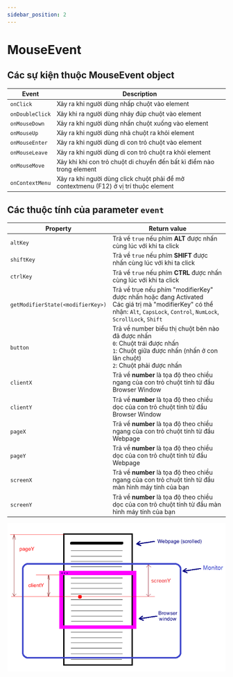 ```yaml
---
sidebar_position: 2
---
```


# MouseEvent

## Các sự kiện thuộc **MouseEvent** object

| Event           | Description                                                                           |
| --------------- | ------------------------------------------------------------------------------------- |
| `onClick`       | Xảy ra khi người dùng nhấp chuột vào element                                          |
| `onDoubleClick` | Xảy khi ra người dùng nháy đúp chuột vào element                                      |
| `onMouseDown`   | Xảy ra khi người dùng nhấn chuột xuống vào element                                    |
| `onMouseUp`     | Xảy ra khi người dùng nhả chuột ra khỏi element                                       |
| `onMouseEnter`  | Xảy ra khi người dùng di con trỏ chuột vào element                                    |
| `onMouseLeave`  | Xảy ra khi người dùng di con trỏ chuột ra khỏi element                                |
| `onMouseMove`   | Xảy khi khi con trỏ chuột di chuyển đến bất kì điểm nào trong element                 |
| `onContextMenu` | Xảy ra khi người dùng click chuột phải để mở contextmenu (F12) ở vị trí thuộc element |

## Các thuộc tính của parameter `event`

| Property                          | Return value                                                                                                                                                                   |
| --------------------------------- | ------------------------------------------------------------------------------------------------------------------------------------------------------------------------------ |
| `altKey`                          | Trả về `true` nếu phím **ALT** được nhấn cùng lúc với khi ta click                                                                                                             |
| `shiftKey`                        | Trả về `true` nếu phím **SHIFT** được nhấn cùng lúc với khi ta click                                                                                                           |
| `ctrlKey`                         | Trả về `true` nếu phím **CTRL** được nhấn cùng lúc với khi ta click                                                                                                            |
| `getModifierState(<modifierKey>)` | Trả về true nếu phím "modifierKey" được nhấn hoặc đang Activated<br />Các giá trị mà "modifierKey" có thể nhận: `Alt`, `CapsLock`, `Control`, `NumLock`, `ScrollLock`, `Shift` |
| `button`                          | Trả về number biểu thị chuột bên nào đã được nhấn<br />`0`: Chuột trái được nhấn<br />`1`: Chuột giữa được nhấn (nhấn ở con lăn chuột)<br />`2`: Chuột phải được nhấn          |
| `clientX`                         | Trả về **number** là tọa độ theo chiều ngang của con trỏ chuột tính từ đầu Browser Window                                                                                      |
| `clientY`                         | Trả về **number** là tọa độ theo chiều dọc của con trỏ chuột tính từ đầu Browser Window                                                                                        |
| `pageX`                           | Trả về **number** là tọa độ theo chiều ngang của con trỏ chuột tính từ đầu Webpage                                                                                             |
| `pageY`                           | Trả về **number** là tọa độ theo chiều dọc của con trỏ chuột tính từ đầu Webpage                                                                                               |
| `screenX`                         | Trả về **number** là tọa độ theo chiều ngang của con trỏ chuột tính từ đầu màn hình máy tính của bạn                                                                           |
| `screenY`                         | Trả về **number** là tọa độ theo chiều dọc của con trỏ chuột tính từ đầu màn hình máy tính của bạn                                                                             |

![1745335136704](image/mouse-event/1745335136704.png)
